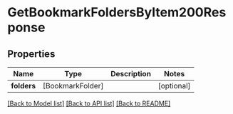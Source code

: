 # GetBookmarkFoldersByItem200Response

## Properties
Name | Type | Description | Notes
------------ | ------------- | ------------- | -------------
**folders** | [BookmarkFolder] |  | [optional] 

[[Back to Model list]](../README.md#documentation-for-models) [[Back to API list]](../README.md#documentation-for-api-endpoints) [[Back to README]](../README.md)


